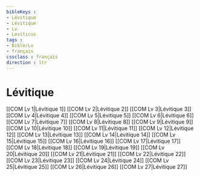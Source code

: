 ```yaml
---
bibleKeys : 
- Lévitique
- Lévitique
- Lv
- Leviticus
tags : 
- Bible/Lv
- français
cssclass : français
direction : ltr
---
```


# Lévitique

[[COM Lv 1|Lévitique 1]]
[[COM Lv 2|Lévitique 2]]
[[COM Lv 3|Lévitique 3]]
[[COM Lv 4|Lévitique 4]]
[[COM Lv 5|Lévitique 5]]
[[COM Lv 6|Lévitique 6]]
[[COM Lv 7|Lévitique 7]]
[[COM Lv 8|Lévitique 8]]
[[COM Lv 9|Lévitique 9]]
[[COM Lv 10|Lévitique 10]]
[[COM Lv 11|Lévitique 11]]
[[COM Lv 12|Lévitique 12]]
[[COM Lv 13|Lévitique 13]]
[[COM Lv 14|Lévitique 14]]
[[COM Lv 15|Lévitique 15]]
[[COM Lv 16|Lévitique 16]]
[[COM Lv 17|Lévitique 17]]
[[COM Lv 18|Lévitique 18]]
[[COM Lv 19|Lévitique 19]]
[[COM Lv 20|Lévitique 20]]
[[COM Lv 21|Lévitique 21]]
[[COM Lv 22|Lévitique 22]]
[[COM Lv 23|Lévitique 23]]
[[COM Lv 24|Lévitique 24]]
[[COM Lv 25|Lévitique 25]]
[[COM Lv 26|Lévitique 26]]
[[COM Lv 27|Lévitique 27]]
